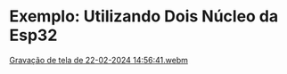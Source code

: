 # Exemplo: Utilizando Dois Núcleo da Esp32

[Gravação de tela de 22-02-2024 14:56:41.webm](https://github.com/thallys-smo/Estudo_ESP-IDF/assets/72418094/1c0a58f5-7640-4c81-aac4-39842a0c7841)
